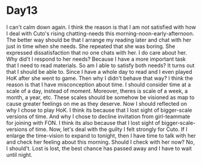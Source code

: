# Day13

I can't calm down again. I think the reason is that I am not satisfied with how I deal with Cuto's rising chatting-needs this morning-noon-early-afternoon. The better way should be that I arrange my reading later and chat with her just in time when she needs. She repeated that she was boring. She expressed dissatisfaction that no one chats with her. I do care about her. Why did't I respond to her needs? Because I have a more important task that I need to read materials. So am I able to satisfy both needs? It turns out that I should be able to. Since I have a whole day to read and I even played HoK after she went to game. Then why I didn't behave that way? I think the reason is that I have misconception about time. I should consider time at a scale of a day, instead of moment. Moreover, theres is scale of a week, a month, a year, etc. These scales should be somehow be visioned as map to cause greater feelings on me as they deserve. Now I should reflected on why I chose to play HoK. I think its because that I lost sight of bigger-scale versions of time. And why I chose to decline invitation from girl-teammate for joining with FON. I think its also because that I lost sight of bigger-scale-versions of time. Now, let's deal with the guilty I felt strongly for Cuto. If I enlarge the time-vision to expand to tonight, then I have time to talk with her and check her feeling about this morning. Should I check with her now? No, I should't. Lost is lost, the best chance has passed away and I have to wait until night.


